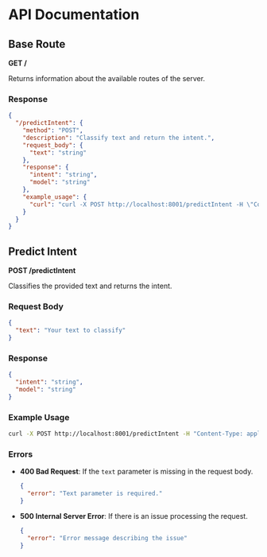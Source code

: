 # API Documentation

## Base Route

**GET /**

Returns information about the available routes of the server.

### Response

```json
{
  "/predictIntent": {
    "method": "POST",
    "description": "Classify text and return the intent.",
    "request_body": {
      "text": "string"
    },
    "response": {
      "intent": "string",
      "model": "string"
    },
    "example_usage": {
      "curl": "curl -X POST http://localhost:8001/predictIntent -H \"Content-Type: application/json\" -d '{\"text\": \"Your text to classify\"}'"
    }
  }
}
```

## Predict Intent

**POST /predictIntent**

Classifies the provided text and returns the intent.

### Request Body

```json
{
  "text": "Your text to classify"
}
```

### Response

```json
{
  "intent": "string",
  "model": "string"
}
```

### Example Usage

```bash
curl -X POST http://localhost:8001/predictIntent -H "Content-Type: application/json" -d '{"text": "Your text to classify"}'
```

### Errors

- **400 Bad Request**: If the `text` parameter is missing in the request body.

  ```json
  {
    "error": "Text parameter is required."
  }
  ```

- **500 Internal Server Error**: If there is an issue processing the request.

  ```json
  {
    "error": "Error message describing the issue"
  }
  ```
